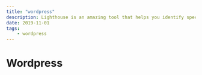 ```yaml
---
title: "wordpress"
description: Lighthouse is an amazing tool that helps you identify specific speed problems on your website.
date: 2019-11-01
tags:
    - wordpress
---
```


# Wordpress